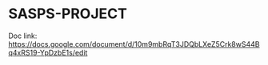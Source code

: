# SASPS-PROJECT

Doc link: https://docs.google.com/document/d/10m9mbRqT3JDQbLXeZ5Crk8wS44Bq4xRS19-YpDzbE1s/edit
